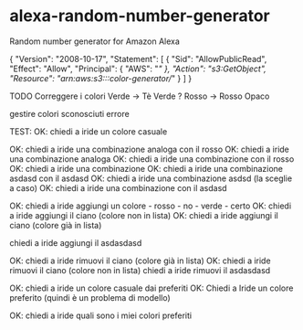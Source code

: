 # alexa-random-number-generator
Random number generator for Amazon Alexa

{
    "Version": "2008-10-17",
    "Statement": [
        {
            "Sid": "AllowPublicRead",
            "Effect": "Allow",
            "Principal": {
                "AWS": "*"
            },
            "Action": "s3:GetObject",
            "Resource": "arn:aws:s3:::color-generator/*"
        }
    ]
}


TODO
Correggere i colori
Verde -> Tè Verde ?
Rosso -> Rosso Opaco

gestire colori sconosciuti errore


TEST:
OK: chiedi a iride un colore casuale

OK: chiedi a iride una combinazione analoga con il rosso
OK: chiedi a iride una combinazione analoga
OK: chiedi a iride una combinazione con il rosso
OK: chiedi a iride una combinazione
OK: chiedi a iride una combinazione asdasd con il asdasd
OK: chiedi a iride una combinazione asdsd (la sceglie a caso)
OK: chiedi a iride una combinazione con il asdasd

OK: chiedi a iride aggiungi un colore
    - rosso
    - no
    - verde
    - certo
OK: chiedi a iride aggiungi il ciano (colore non in lista)
OK: chiedi a iride aggiungi il ciano (colore già in lista)

chiedi a iride aggiungi il asdasdasd <Audio only response>

OK: chiedi a iride rimuovi il ciano (colore già in lista)
OK: chiedi a iride rimuovi il ciano (colore non in lista)
chiedi a iride rimuovi il asdasdasd <Audio only response>

OK: chiedi a iride un colore casuale dai preferiti
OK: Chiedi a Iride un colore preferito (quindi è un problema di modello)

OK: chiedi a iride quali sono i miei colori preferiti
